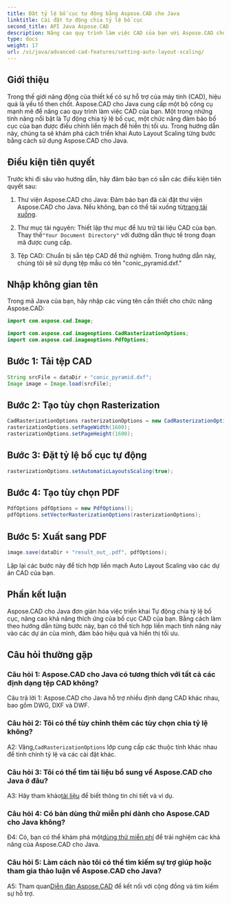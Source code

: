 ```yaml
---
title: Đặt tỷ lệ bố cục tự động bằng Aspose.CAD cho Java
linktitle: Cài đặt tự động chia tỷ lệ bố cục
second_title: API Java Aspose.CAD
description: Nâng cao quy trình làm việc CAD của bạn với Aspose.CAD cho Java. Hướng dẫn từng bước này giới thiệu Tự động chia tỷ lệ bố cục, đảm bảo hiển thị và hiệu quả tối ưu. Tải xuống thư viện, làm theo hướng dẫn và cách mạng hóa các dự án CAD của bạn.
type: docs
weight: 17
url: /vi/java/advanced-cad-features/setting-auto-layout-scaling/
---
```

## Giới thiệu

Trong thế giới năng động của thiết kế có sự hỗ trợ của máy tính (CAD), hiệu quả là yếu tố then chốt. Aspose.CAD cho Java cung cấp một bộ công cụ mạnh mẽ để nâng cao quy trình làm việc CAD của bạn. Một trong những tính năng nổi bật là Tự động chia tỷ lệ bố cục, một chức năng đảm bảo bố cục của bạn được điều chỉnh liền mạch để hiển thị tối ưu. Trong hướng dẫn này, chúng ta sẽ khám phá cách triển khai Auto Layout Scaling từng bước bằng cách sử dụng Aspose.CAD cho Java.

## Điều kiện tiên quyết

Trước khi đi sâu vào hướng dẫn, hãy đảm bảo bạn có sẵn các điều kiện tiên quyết sau:

1.  Thư viện Aspose.CAD cho Java: Đảm bảo bạn đã cài đặt thư viện Aspose.CAD cho Java. Nếu không, bạn có thể tải xuống từ[trang tải xuống](https://releases.aspose.com/cad/java/).

2.  Thư mục tài nguyên: Thiết lập thư mục để lưu trữ tài liệu CAD của bạn. Thay thế`"Your Document Directory"` với đường dẫn thực tế trong đoạn mã được cung cấp.

3. Tệp CAD: Chuẩn bị sẵn tệp CAD để thử nghiệm. Trong hướng dẫn này, chúng tôi sẽ sử dụng tệp mẫu có tên "conic_pyramid.dxf."

## Nhập không gian tên

Trong mã Java của bạn, hãy nhập các vùng tên cần thiết cho chức năng Aspose.CAD:

```java
import com.aspose.cad.Image;

import com.aspose.cad.imageoptions.CadRasterizationOptions;
import com.aspose.cad.imageoptions.PdfOptions;
```

## Bước 1: Tải tệp CAD

```java
String srcFile = dataDir + "conic_pyramid.dxf";
Image image = Image.load(srcFile);
```

## Bước 2: Tạo tùy chọn Rasterization

```java
CadRasterizationOptions rasterizationOptions = new CadRasterizationOptions();
rasterizationOptions.setPageWidth(1600);
rasterizationOptions.setPageHeight(1600);
```

## Bước 3: Đặt tỷ lệ bố cục tự động

```java
rasterizationOptions.setAutomaticLayoutsScaling(true);
```

## Bước 4: Tạo tùy chọn PDF

```java
PdfOptions pdfOptions = new PdfOptions();
pdfOptions.setVectorRasterizationOptions(rasterizationOptions);
```

## Bước 5: Xuất sang PDF

```java
image.save(dataDir + "result_out_.pdf", pdfOptions);
```

Lặp lại các bước này để tích hợp liền mạch Auto Layout Scaling vào các dự án CAD của bạn.

## Phần kết luận

Aspose.CAD cho Java đơn giản hóa việc triển khai Tự động chia tỷ lệ bố cục, nâng cao khả năng thích ứng của bố cục CAD của bạn. Bằng cách làm theo hướng dẫn từng bước này, bạn có thể tích hợp liền mạch tính năng này vào các dự án của mình, đảm bảo hiệu quả và hiển thị tối ưu.

## Câu hỏi thường gặp

### Câu hỏi 1: Aspose.CAD cho Java có tương thích với tất cả các định dạng tệp CAD không?

Câu trả lời 1: Aspose.CAD cho Java hỗ trợ nhiều định dạng CAD khác nhau, bao gồm DWG, DXF và DWF.

### Câu hỏi 2: Tôi có thể tùy chỉnh thêm các tùy chọn chia tỷ lệ không?

 A2: Vâng,`CadRasterizationOptions` lớp cung cấp các thuộc tính khác nhau để tinh chỉnh tỷ lệ và các cài đặt khác.

### Câu hỏi 3: Tôi có thể tìm tài liệu bổ sung về Aspose.CAD cho Java ở đâu?

 A3: Hãy tham khảo[tài liệu](https://reference.aspose.com/cad/java/) để biết thông tin chi tiết và ví dụ.

### Câu hỏi 4: Có bản dùng thử miễn phí dành cho Aspose.CAD cho Java không?

 Đ4: Có, bạn có thể khám phá một[dùng thử miễn phí](https://releases.aspose.com/) để trải nghiệm các khả năng của Aspose.CAD cho Java.

### Câu hỏi 5: Làm cách nào tôi có thể tìm kiếm sự trợ giúp hoặc tham gia thảo luận về Aspose.CAD cho Java?

A5: Tham quan[Diễn đàn Aspose.CAD](https://forum.aspose.com/c/cad/19) để kết nối với cộng đồng và tìm kiếm sự hỗ trợ.